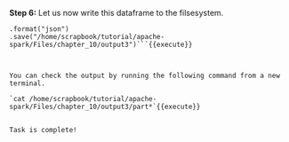 
**Step 6:** Let us now write this dataframe to the filsesystem.

```multiJson.write
.format("json")
.save("/home/scrapbook/tutorial/apache-spark/Files/chapter_10/output3")```{{execute}}

 

You can check the output by running the following command from a new terminal.

`cat /home/scrapbook/tutorial/apache-spark/Files/chapter_10/output3/part*`{{execute}}

 
Task is complete!

